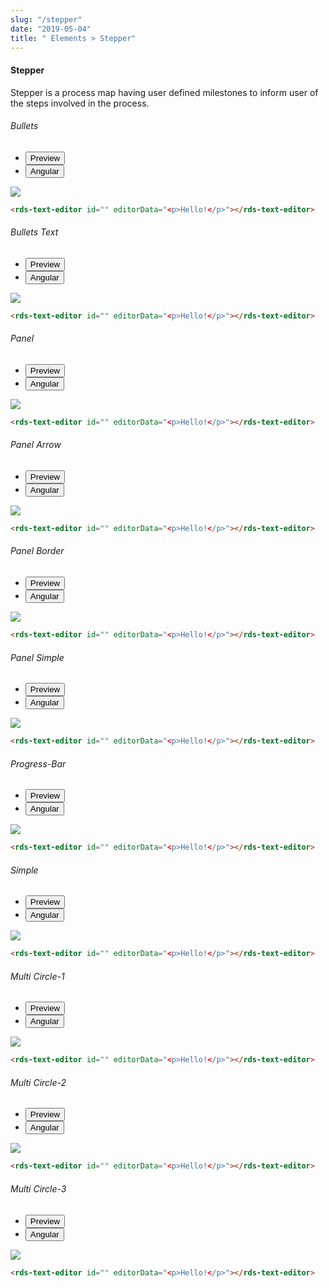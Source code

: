 ```yaml
---
slug: "/stepper"
date: "2019-05-04"
title: " Elements > Stepper"
---
```


<!-- CSS only -->
<link href="https://cdn.jsdelivr.net/npm/bootstrap@5.1.3/dist/css/bootstrap.min.css" rel="stylesheet" integrity="sha384-1BmE4kWBq78iYhFldvKuhfTAU6auU8tT94WrHftjDbrCEXSU1oBoqyl2QvZ6jIW3" crossorigin="anonymous">
<link rel="stylesheet" href="../../../../../../../raaghu/src/assets/css/style-elements.css">
<link rel="stylesheet" href="../../../../../../../raaghu/src/assets/css/main.css">


#### Stepper

<p class="checkbox-def">Stepper is a process map having user defined milestones to inform user of the steps involved in the process.</p>

<!-- Basic -->
<section class="py-4">
    <h6>Bullets</h6>
    <div class="py-3">
      <div class="cust-tabs">
        <ul class="nav nav-tabs" id="myTab" role="tablist">
          <li class="nav-item" role="presentation">
            <button class="nav-link active" id="PreviewBasic1-tab" data-bs-toggle="tab" data-bs-target="#PreviewBasic1" type="button" role="tab" aria-controls="PreviewBasic" aria-selected="true">Preview </button>
          </li>
          <li class="nav-item" role="presentation">
            <button class="nav-link" id="AngularBasic1-tab" data-bs-toggle="tab" data-bs-target="#AngularBasic1" type="button" role="tab" aria-controls="AngularBasic" aria-selected="false"><i class="bi bi-code-slash" style="font-size:1.0rem"></i>Angular</button>
          </li>
        </ul>
      </div>
      <div class="tab-content card border" id="myTabContent">
        <div class="tab-pane fade show active" id="PreviewBasic1" role="tabpanel" aria-labelledby="PreviewBasic1-tab">
         <div class="contents p-5">
            <div class="row">
               <div class="col-md-12">
                 <img src="/images/stepper-with-bullets.png" class="img-fluid w-75">
                </div>
                </div>
          </div>
        </div>
        <div class="tab-pane fade show" id="AngularBasic1" role="tabpanel" aria-labelledby="AngularBasic1-tab">
          <div class="contents bg-code">
<div class="row m-0">

```html
<rds-text-editor id="" editorData="<p>Hello!</p>"></rds-text-editor>
```

</div>
          </div>
        </div>
      </div>
    </div>
  </section>




<!-- Basic -->
<section class="py-4">
    <h6>Bullets Text</h6>
    <div class="py-3">
      <div class="cust-tabs">
        <ul class="nav nav-tabs" id="myTab" role="tablist">
          <li class="nav-item" role="presentation">
            <button class="nav-link active" id="PreviewBasic2-tab" data-bs-toggle="tab" data-bs-target="#PreviewBasic2" type="button" role="tab" aria-controls="PreviewBasic" aria-selected="true">Preview </button>
          </li>
          <li class="nav-item" role="presentation">
            <button class="nav-link" id="AngularBasic2-tab" data-bs-toggle="tab" data-bs-target="#AngularBasic2" type="button" role="tab" aria-controls="AngularBasic" aria-selected="false"><i class="bi bi-code-slash" style="font-size:1.0rem"></i>Angular</button>
          </li>
        </ul>
      </div>
      <div class="tab-content card border" id="myTabContent">
        <div class="tab-pane fade show active" id="PreviewBasic2" role="tabpanel" aria-labelledby="PreviewBasic2-tab">
         <div class="contents p-5">
            <div class="row">
               <div class="col-md-12">
                 <img src="/images/stepper-with-bullet-text.png" class="w-75">
                </div>
                </div>
          </div>
        </div>
        <div class="tab-pane fade show" id="AngularBasic2" role="tabpanel" aria-labelledby="AngularBasic2-tab">
          <div class="contents bg-code">
<div class="row m-0">

```html
<rds-text-editor id="" editorData="<p>Hello!</p>"></rds-text-editor>
```

</div>
          </div>
        </div>
      </div>
    </div>
  </section>

 

<!-- Basic -->
<section class="py-4">
    <h6>Panel</h6>
    <div class="py-3">
      <div class="cust-tabs">
        <ul class="nav nav-tabs" id="myTab" role="tablist">
          <li class="nav-item" role="presentation">
            <button class="nav-link active" id="PreviewBasic3-tab" data-bs-toggle="tab" data-bs-target="#PreviewBasic3" type="button" role="tab" aria-controls="PreviewBasic" aria-selected="true">Preview </button>
          </li>
          <li class="nav-item" role="presentation">
            <button class="nav-link" id="AngularBasic3-tab" data-bs-toggle="tab" data-bs-target="#AngularBasic3" type="button" role="tab" aria-controls="AngularBasic" aria-selected="false"><i class="bi bi-code-slash" style="font-size:1.0rem"></i>Angular</button>
          </li>
        </ul>
      </div>
      <div class="tab-content card border" id="myTabContent">
        <div class="tab-pane fade show active" id="PreviewBasic3" role="tabpanel" aria-labelledby="PreviewBasic3-tab">
         <div class="contents p-5">
            <div class="row">
               <div class="col-md-12">
                 <img src="/images/text-editor.png" class="img-fluid w-75">
                </div>
          </div>
        </div>
        </div>
        <div class="tab-pane fade show" id="AngularBasic3" role="tabpanel" aria-labelledby="AngularBasic3-tab">
          <div class="contents bg-code">
<div class="row m-0">

```html
<rds-text-editor id="" editorData="<p>Hello!</p>"></rds-text-editor>
```

</div>
          </div>
        </div>
      </div>
    </div>
  </section>



<!-- Basic -->
<section class="py-4">
    <h6>Panel Arrow</h6>
    <div class="py-3">
      <div class="cust-tabs">
        <ul class="nav nav-tabs" id="myTab" role="tablist">
          <li class="nav-item" role="presentation">
            <button class="nav-link active" id="PreviewBasic4-tab" data-bs-toggle="tab" data-bs-target="#PreviewBasic4" type="button" role="tab" aria-controls="PreviewBasic" aria-selected="true">Preview </button>
          </li>
          <li class="nav-item" role="presentation">
            <button class="nav-link" id="AngularBasic4-tab" data-bs-toggle="tab" data-bs-target="#AngularBasic4" type="button" role="tab" aria-controls="AngularBasic" aria-selected="false"><i class="bi bi-code-slash" style="font-size:1.0rem"></i>Angular</button>
          </li>
        </ul>
      </div>
      <div class="tab-content card border" id="myTabContent">
        <div class="tab-pane fade show active" id="PreviewBasic4" role="tabpanel" aria-labelledby="PreviewBasic4-tab">
         <div class="contents p-5">
            <div class="row">
               <div class="col-md-12">
                 <img src="/images/text-editor.png" class="img-fluid w-75">
                </div>
          </div>
        </div>
        </div>
        <div class="tab-pane fade show" id="AngularBasic4" role="tabpanel" aria-labelledby="AngularBasic4-tab">
          <div class="contents bg-code">
<div class="row m-0">

```html
<rds-text-editor id="" editorData="<p>Hello!</p>"></rds-text-editor>
```

</div>
          </div>
        </div>
      </div>
    </div>
  </section>

  

<!-- Basic -->
<section class="py-4">
    <h6>Panel Border</h6>
    <div class="py-3">
      <div class="cust-tabs">
        <ul class="nav nav-tabs" id="myTab" role="tablist">
          <li class="nav-item" role="presentation">
            <button class="nav-link active" id="PreviewBasic5-tab" data-bs-toggle="tab" data-bs-target="#PreviewBasic5" type="button" role="tab" aria-controls="PreviewBasic" aria-selected="true">Preview </button>
          </li>
          <li class="nav-item" role="presentation">
            <button class="nav-link" id="AngularBasic5-tab" data-bs-toggle="tab" data-bs-target="#AngularBasic5" type="button" role="tab" aria-controls="AngularBasic" aria-selected="false"><i class="bi bi-code-slash" style="font-size:1.0rem"></i>Angular</button>
          </li>
        </ul>
      </div>
      <div class="tab-content card border" id="myTabContent">
        <div class="tab-pane fade show active" id="PreviewBasic5" role="tabpanel" aria-labelledby="PreviewBasic5-tab">
         <div class="contents p-5">
            <div class="row">
               <div class="col-md-12">
                 <img src="/images/text-editor.png" class="img-fluid w-75">
                </div>
          </div>
        </div>
        </div>
        <div class="tab-pane fade show" id="AngularBasic5" role="tabpanel" aria-labelledby="AngularBasic5-tab">
          <div class="contents bg-code">
<div class="row m-0">

```html
<rds-text-editor id="" editorData="<p>Hello!</p>"></rds-text-editor>
```

</div>
          </div>
        </div>
      </div>
    </div>
  </section>



<!-- Basic -->
<section class="py-4">
    <h6>Panel Simple</h6>
    <div class="py-3">
      <div class="cust-tabs">
        <ul class="nav nav-tabs" id="myTab" role="tablist">
          <li class="nav-item" role="presentation">
            <button class="nav-link active" id="PreviewBasic6-tab" data-bs-toggle="tab" data-bs-target="#PreviewBasic6" type="button" role="tab" aria-controls="PreviewBasic" aria-selected="true">Preview </button>
          </li>
          <li class="nav-item" role="presentation">
            <button class="nav-link" id="AngularBasic6-tab" data-bs-toggle="tab" data-bs-target="#AngularBasic6" type="button" role="tab" aria-controls="AngularBasic" aria-selected="false"><i class="bi bi-code-slash" style="font-size:1.0rem"></i>Angular</button>
          </li>
        </ul>
      </div>
      <div class="tab-content card border" id="myTabContent">
        <div class="tab-pane fade show active" id="PreviewBasic6" role="tabpanel" aria-labelledby="PreviewBasic6-tab">
         <div class="contents p-5">
            <div class="row">
               <div class="col-md-12">
                 <img src="/images/text-editor.png" class="imf-fluid w-75">
                </div>
          </div>
        </div>
        </div>
        <div class="tab-pane fade show" id="AngularBasic6" role="tabpanel" aria-labelledby="AngularBasic6-tab">
          <div class="contents bg-code">
<div class="row m-0">

```html
<rds-text-editor id="" editorData="<p>Hello!</p>"></rds-text-editor>
```

</div>
          </div>
        </div>
      </div>
    </div>
  </section>

 

<!-- Basic -->
<section class="py-4">
    <h6>Progress-Bar</h6>
    <div class="py-3">
      <div class="cust-tabs">
        <ul class="nav nav-tabs" id="myTab" role="tablist">
          <li class="nav-item" role="presentation">
            <button class="nav-link active" id="PreviewBasic-tab7" data-bs-toggle="tab" data-bs-target="#PreviewBasic7" type="button" role="tab" aria-controls="PreviewBasic" aria-selected="true">Preview </button>
          </li>
          <li class="nav-item" role="presentation">
            <button class="nav-link" id="AngularBasic7-tab" data-bs-toggle="tab" data-bs-target="#AngularBasic7" type="button" role="tab" aria-controls="AngularBasic" aria-selected="false"><i class="bi bi-code-slash" style="font-size:1.0rem"></i>Angular</button>
          </li>
        </ul>
      </div>
      <div class="tab-content card border" id="myTabContent">
        <div class="tab-pane fade show active" id="PreviewBasic7" role="tabpanel" aria-labelledby="PreviewBasic7-tab">
         <div class="contents p-5">
            <div class="row">
               <div class="col-md-12">
                 <img src="/images/text-editor.png" class="imf-fluid w-75">
                </div>
          </div>
        </div>
        </div>
        <div class="tab-pane fade show" id="AngularBasic7" role="tabpanel" aria-labelledby="AngularBasic7-tab">
          <div class="contents bg-code">
<div class="row m-0">

```html
<rds-text-editor id="" editorData="<p>Hello!</p>"></rds-text-editor>
```

</div>
          </div>
        </div>
      </div>
    </div>
  </section>

  

<!-- Basic -->
<section class="py-4">
    <h6>Simple</h6>
    <div class="py-3">
      <div class="cust-tabs">
        <ul class="nav nav-tabs" id="myTab" role="tablist">
          <li class="nav-item" role="presentation">
            <button class="nav-link active" id="PreviewBasic8-tab" data-bs-toggle="tab" data-bs-target="#PreviewBasic8" type="button" role="tab" aria-controls="PreviewBasic" aria-selected="true">Preview </button>
          </li>
          <li class="nav-item" role="presentation">
            <button class="nav-link" id="AngularBasic8-tab" data-bs-toggle="tab" data-bs-target="#AngularBasic8" type="button" role="tab" aria-controls="AngularBasic" aria-selected="false"><i class="bi bi-code-slash" style="font-size:1.0rem"></i>Angular</button>
          </li>
        </ul>
      </div>
      <div class="tab-content card border" id="myTabContent">
        <div class="tab-pane fade show active" id="PreviewBasic8" role="tabpanel" aria-labelledby="PreviewBasic8-tab">
         <div class="contents p-5">
            <div class="row">
               <div class="col-md-12">
                 <img src="/images/text-editor.png" class="img-fluid w-75">
                </div>
          </div>
        </div>
        </div>
        <div class="tab-pane fade show" id="AngularBasic8" role="tabpanel" aria-labelledby="AngularBasic8-tab">
          <div class="contents bg-code">
<div class="row m-0">

```html
<rds-text-editor id="" editorData="<p>Hello!</p>"></rds-text-editor>
```

</div>
          </div>
        </div>
      </div>
    </div>
  </section>



<!-- Basic -->
<section class="py-4">
    <h6>Multi Circle-1</h6>
    <div class="py-3">
      <div class="cust-tabs">
        <ul class="nav nav-tabs" id="myTab" role="tablist">
          <li class="nav-item" role="presentation">
            <button class="nav-link active" id="PreviewBasic9-tab" data-bs-toggle="tab" data-bs-target="#PreviewBasic9" type="button" role="tab" aria-controls="PreviewBasic" aria-selected="true">Preview </button>
          </li>
          <li class="nav-item" role="presentation">
            <button class="nav-link" id="AngularBasic9-tab" data-bs-toggle="tab" data-bs-target="#AngularBasic9" type="button" role="tab" aria-controls="AngularBasic" aria-selected="false"><i class="bi bi-code-slash" style="font-size:1.0rem"></i>Angular</button>
          </li>
        </ul>
      </div>
      <div class="tab-content card border" id="myTabContent">
        <div class="tab-pane fade show active" id="PreviewBasic9" role="tabpanel" aria-labelledby="PreviewBasic9-tab">
         <div class="contents p-5">
            <div class="row">
               <div class="col-md-12">
                 <img src="/images/text-editor.png" class="img-fluid w-75">
                </div>
          </div>
        </div>
        </div>
        <div class="tab-pane fade show" id="AngularBasic9" role="tabpanel" aria-labelledby="AngularBasic9-tab">
          <div class="contents bg-code">
<div class="row m-0">

```html
<rds-text-editor id="" editorData="<p>Hello!</p>"></rds-text-editor>
```

</div>
          </div>
        </div>
      </div>
    </div>
  </section>



<!-- Basic -->
<section class="py-4">
    <h6>Multi Circle-2</h6>
    <div class="py-3">
      <div class="cust-tabs">
        <ul class="nav nav-tabs" id="myTab" role="tablist">
          <li class="nav-item" role="presentation">
            <button class="nav-link active" id="PreviewBasic10-tab" data-bs-toggle="tab" data-bs-target="#PreviewBasic10" type="button" role="tab" aria-controls="PreviewBasic" aria-selected="true">Preview </button>
          </li>
          <li class="nav-item" role="presentation">
            <button class="nav-link" id="AngularBasic10-tab" data-bs-toggle="tab" data-bs-target="#AngularBasic10" type="button" role="tab" aria-controls="AngularBasic" aria-selected="false"><i class="bi bi-code-slash" style="font-size:1.0rem"></i>Angular</button>
          </li>
        </ul>
      </div>
      <div class="tab-content card border" id="myTabContent">
        <div class="tab-pane fade show active" id="PreviewBasic10" role="tabpanel" aria-labelledby="PreviewBasic10-tab">
         <div class="contents p-5">
            <div class="row">
               <div class="col-md-12">
                 <img src="/images/text-editor.png" class="img-fluid w-75">
                </div>
          </div>
        </div>
        </div>
        <div class="tab-pane fade show" id="AngularBasic10" role="tabpanel" aria-labelledby="AngularBasic10-tab">
          <div class="contents bg-code">
<div class="row m-0">

```html
<rds-text-editor id="" editorData="<p>Hello!</p>"></rds-text-editor>
```

</div>
          </div>
        </div>
      </div>
    </div>
  </section>


<!-- Basic -->
<section class="py-4">
    <h6>Multi Circle-3</h6>
    <div class="py-3">
      <div class="cust-tabs">
        <ul class="nav nav-tabs" id="myTab" role="tablist">
          <li class="nav-item" role="presentation">
            <button class="nav-link active" id="PreviewBasic11-tab" data-bs-toggle="tab" data-bs-target="#PreviewBasic11" type="button" role="tab" aria-controls="PreviewBasic" aria-selected="true">Preview </button>
          </li>
          <li class="nav-item" role="presentation">
            <button class="nav-link" id="AngularBasic11-tab" data-bs-toggle="tab" data-bs-target="#AngularBasic11" type="button" role="tab" aria-controls="AngularBasic" aria-selected="false"><i class="bi bi-code-slash" style="font-size:1.0rem"></i>Angular</button>
          </li>
        </ul>
      </div>
      <div class="tab-content card border" id="myTabContent">
        <div class="tab-pane fade show active" id="PreviewBasic11" role="tabpanel" aria-labelledby="PreviewBasic11-tab">
         <div class="contents p-5">
            <div class="row">
               <div class="col-md-12">
                 <img src="/images/text-editor.png" class="img-fluid w-75">
                </div>
          </div>
        </div>
        </div>
        <div class="tab-pane fade show" id="AngularBasic11" role="tabpanel" aria-labelledby="AngularBasic11-tab">
          <div class="contents bg-code">
<div class="row m-0">

```html
<rds-text-editor id="" editorData="<p>Hello!</p>"></rds-text-editor>
```

</div>
          </div>
        </div>
      </div>
    </div>
  </section>